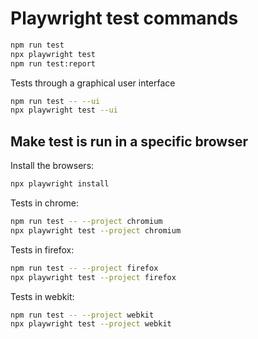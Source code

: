 # Playwright test commands

```bash
npm run test
npx playwright test
npm run test:report
```

Tests through a graphical user interface

```bash
npm run test -- --ui
npx playwright test --ui
```

## Make test is run in a specific browser

Install the browsers:

```bash
npx playwright install 
```

Tests in chrome:

```bash
npm run test -- --project chromium
npx playwright test --project chromium
```

Tests in firefox:

```bash
npm run test -- --project firefox
npx playwright test --project firefox
```

Tests in webkit:

```bash
npm run test -- --project webkit
npx playwright test --project webkit
```
